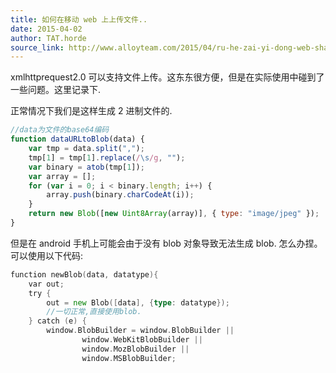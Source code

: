 ```yaml
---
title: 如何在移动 web 上上传文件..
date: 2015-04-02
author: TAT.horde
source_link: http://www.alloyteam.com/2015/04/ru-he-zai-yi-dong-web-shang-shang-chuan-wen-jian/
---
```


<!-- {% raw %} - for jekyll -->

xmlhttprequest2.0 可以支持文件上传。这东东很方便，但是在实际使用中碰到了一些问题。这里记录下.

正常情况下我们是这样生成 2 进制文件的.

```javascript
//data为文件的base64编码
function dataURLtoBlob(data) {
    var tmp = data.split(",");
    tmp[1] = tmp[1].replace(/\s/g, "");
    var binary = atob(tmp[1]);
    var array = [];
    for (var i = 0; i < binary.length; i++) {
        array.push(binary.charCodeAt(i));
    }
    return new Blob([new Uint8Array(array)], { type: "image/jpeg" });
}
```

但是在 android 手机上可能会由于没有 blob 对象导致无法生成 blob. 怎么办捏。可以使用以下代码:

```go
function newBlob(data, datatype){
    var out;
    try {
        out = new Blob([data], {type: datatype});
        //一切正常,直接使用blob.
    } catch (e) {
        window.BlobBuilder = window.BlobBuilder ||
                window.WebKitBlobBuilder ||
                window.MozBlobBuilder ||
                window.MSBlobBuilder;
 
        
```


<!-- {% endraw %} - for jekyll -->